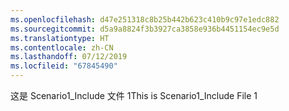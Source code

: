 ```yaml
---
ms.openlocfilehash: d47e251318c8b25b442b623c410b9c97e1edc882
ms.sourcegitcommit: d5a9a8824f3b3927ca3858e936b4451154ec9e5d
ms.translationtype: HT
ms.contentlocale: zh-CN
ms.lasthandoff: 07/12/2019
ms.locfileid: "67845490"
---
```

<span data-ttu-id="ef8b6-101">这是 Scenario1_Include 文件 1</span><span class="sxs-lookup"><span data-stu-id="ef8b6-101">This is Scenario1_Include File 1</span></span>
